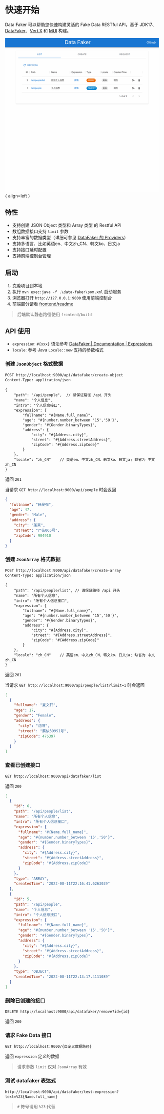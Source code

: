 # 快速开始

Data Faker 可以帮助您快速构建灵活的 Fake Data RESTful API，基于 JDK17、[DataFaker](https://www.datafaker.net/)、[Vert.X](https://vertx.io/) 和 [MUI](https://mui.com/) 构建。

![演示-前端](img/演示-2.gif){ align=left }

## 特性

- 支持创建 JSON Object 类型和 Array 类型 的 Restful API
- 数组数据接口支持 `limit` 参数
- 支持丰富的数据类型（详细可参见 [DataFaker 的 Providers](https://www.datafaker.net/documentation/providers/)）
- 支持多语言，比如英语en、中文zh_CN、韩文ko、日文ja
- 支持接口延时配置
- 支持前端控制台管理

## 启动

1. 克隆项目到本地
2. 执行 `mvn exec:java -f .\data-faker\pom.xml` 启动服务
3. 浏览器打开 `http://127.0.0.1:9000` 使用前端控制台
4. 前端部分请看 [frontend/readme](./frontend/readme.md)

> 后端默认静态路径使用 `frontend/build`

## API 使用

- `expression`: `#{xxx}` 语法参考 [DataFaker | Documentation | Expressions](https://www.datafaker.net/documentation/expressions/)
- `locale`: 参考 Java `Locale::new` 支持的参数格式

### 创建 `JsonObject` 格式数据

```
POST http://localhost:9000/api/datafaker/create-object  
Content-Type: application/json

{
    "path": "/api/people",  // 请保证路径 /api 开头
    "name": "个人信息",
    "intro": "个人信息接口",
    "expression": {
        "fullname": "#{Name.full_name}", 
        "age": "#{number.number_between '15','50'}",
        "gender": "#{Gender.binaryTypes}",
        "address": {
            "city": "#{Address.city}",
            "street": "#{Address.streetAddress}",
            "zipCode": "#{Address.zipCode}"
        }
    },
    "locale": "zh_CN"    // 英语en、中文zh_CN、韩文ko、日文ja; 缺省为 中文zh_CN
}
```
返回 `201`

当请求 `GET http://localhost:9000/api/people` 时会返回

```json
{
  "fullname": "韩昊强",
  "age": 47,
  "gender": "Male",
  "address": {
    "city": "蓬莱",
    "street": "严街065号",
    "zipCode": 904910
  }
}
```

### 创建 `JsonArray` 格式数据

```
POST http://localhost:9000/api/datafaker/create-array
Content-Type: application/json

{
    "path": "/api/people/list", // 请保证路径 /api 开头
    "name": "所有个人信息",
    "intro": "所有个人信息接口",
    "expression": {
        "fullname": "#{Name.full_name}", 
        "age": "#{number.number_between '15','50'}",
        "gender": "#{Gender.binaryTypes}",
        "address": {
            "city": "#{Address.city}",
            "street": "#{Address.streetAddress}",
            "zipCode": "#{Address.zipCode}"
        }
    },
    "locale": "zh_CN"    // 英语en、中文zh_CN、韩文ko、日文ja; 缺省为 中文zh_CN
}
```
返回 `201`

当请求 `GET http://localhost:9000/api/people/list?limit=1` 时会返回

```json
[
  {
    "fullname": "夏文轩",
    "age": 17,
    "gender": "Female",
    "address": {
      "city": "沈阳",
      "street": "蔡侬39991号",
      "zipCode": 476397
    }
  }
]
```

### 查看已创建接口

```
GET http://localhost:9000/api/datafaker/list
```

返回 `200`

```json
[
  {
    "id": 6,
    "path": "/api/people/list",
    "name": "所有个人信息",
    "intro": "所有个人信息接口",
    "expression": {
      "fullname": "#{Name.full_name}",
      "age": "#{number.number_between '15','50'}",
      "gender": "#{Gender.binaryTypes}",
      "address": {
        "city": "#{Address.city}",
        "street": "#{Address.streetAddress}",
        "zipCode": "#{Address.zipCode}"
      }
    },
    "type": "ARRAY",
    "createdTime": "2022-08-11T22:16:41.6263039"
  },
  {
    "id": 5,
    "path": "/api/people",
    "name": "个人信息",
    "intro": "个人信息接口",
    "expression": {
      "fullname": "#{Name.full_name}",
      "age": "#{number.number_between '15','50'}",
      "gender": "#{Gender.binaryTypes}",
      "address": {
        "city": "#{Address.city}",
        "street": "#{Address.streetAddress}",
        "zipCode": "#{Address.zipCode}"
      }
    },
    "type": "OBJECT",
    "createdTime": "2022-08-11T22:13:17.4111089"
  }
]
```

### 删除已创建的接口
```
DELETE http://localhost:9000/api/datafaker/remove?id={id}
```

返回 `200`

### 请求 Fake Data 接口

```
GET http://localhost:9000/{自定义数据路径}
```
返回 `expression` 定义的数据

> 请求参数 `limit` 仅对 `JsonArray` 有效

### 测试 datafaker 表达式 

```
http://localhost:9000/api/datafaker/test-expression?text=%23{Name.full_name}
```

> `#` 符号请用 `%23` 代替

